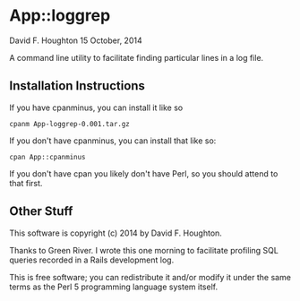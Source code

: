App::loggrep
============

David F. Houghton
15 October, 2014

A command line utility to facilitate finding particular lines in a log file.

Installation Instructions
-------------------------

If you have cpanminus, you can install it like so

    cpanm App-loggrep-0.001.tar.gz

If you don't have cpanminus, you can install that like so:

    cpan App::cpanminus

If you don't have cpan you likely don't have Perl, so you should attend to that first.

Other Stuff
-----------

This software is copyright (c) 2014 by David F. Houghton.

Thanks to Green River. I wrote this one morning to facilitate profiling SQL queries recorded in a Rails development log.

This is free software; you can redistribute it and/or modify it under the same terms as the Perl 5 programming language system itself.
